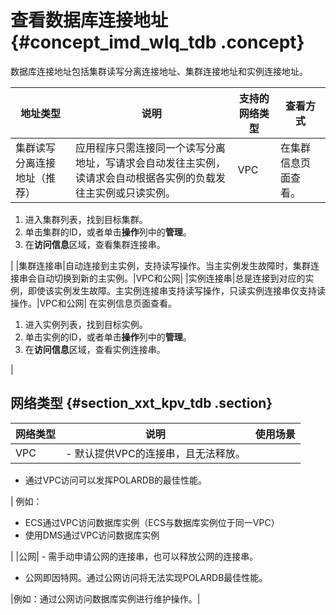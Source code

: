 # 查看数据库连接地址 {#concept_imd_wlq_tdb .concept}

数据库连接地址包括集群读写分离连接地址、集群连接地址和实例连接地址。

|地址类型|说明|支持的网络类型|查看方式|
|----|--|-------|----|
|集群读写分离连接地址（推荐）|应用程序只需连接同一个读写分离地址，写请求会自动发往主实例，读请求会自动根据各实例的负载发往主实例或只读实例。|VPC| 在集群信息页面查看。

 1.  进入集群列表，找到目标集群。
2.  单击集群的ID，或者单击**操作**列中的**管理**。
3.  在**访问信息**区域，查看集群连接串。

 |
|集群连接串|自动连接到主实例，支持读写操作。当主实例发生故障时，集群连接串会自动切换到新的主实例。|VPC和公网|
|实例连接串|总是连接到对应的实例，即使该实例发生故障。主实例连接串支持读写操作，只读实例连接串仅支持读操作。|VPC和公网| 在实例信息页面查看。

 1.  进入实例列表，找到目标实例。
2.  单击实例的ID，或者单击**操作**列中的**管理**。
3.  在**访问信息**区域，查看实例连接串。

 |

## 网络类型 {#section_xxt_kpv_tdb .section}

|网络类型|说明|使用场景|
|----|--|----|
|VPC| -   默认提供VPC的连接串，且无法释放。
-   通过VPC访问可以发挥POLARDB的最佳性能。

 | 例如：

 -   ECS通过VPC访问数据库实例（ECS与数据库实例位于同一VPC）
-   使用DMS通过VPC访问数据库实例

 |
|公网| -   需手动申请公网的连接串，也可以释放公网的连接串。
-   公网即因特网。通过公网访问将无法实现POLARDB最佳性能。

 |例如：通过公网访问数据库实例进行维护操作。|

